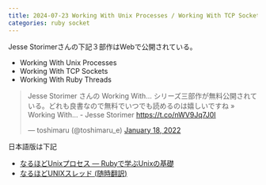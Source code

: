 ```yaml
---
title: 2024-07-23 Working With Unix Processes / Working With TCP Sockets / Working With Ruby Threads
categories: ruby socket
---
```


Jesse Storimerさんの下記３部作はWebで公開されている。

- Working With Unix Processes
- Working With TCP Sockets
- Working With Ruby Threads

<blockquote class="twitter-tweet"><p lang="ja" dir="ltr">Jesse Storimer さんの Working With... シリーズ三部作が無料公開されている。どれも良書なので無料でいつでも読めるのは嬉しいですね » Working With... - Jesse Storimer <a href="https://t.co/nWV9Jq7J0I">https://t.co/nWV9Jq7J0I</a></p>&mdash; toshimaru (@toshimaru_e) <a href="https://twitter.com/toshimaru_e/status/1483255149191901187?ref_src=twsrc%5Etfw">January 18, 2022</a></blockquote> <script async src="https://platform.twitter.com/widgets.js" charset="utf-8"></script>

日本語版は下記

- [なるほどUnixプロセス ― Rubyで学ぶUnixの基礎](https://tatsu-zine.com/books/naruhounix)
- [なるほどUNIXスレッド (随時翻訳)](https://zenn.dev/dotdotdot/books/534673f0361e57)
